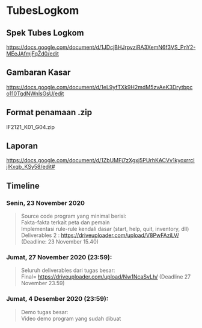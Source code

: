 # TubesLogkom

## Spek Tubes Logkom
https://docs.google.com/document/d/1JDcjBHJrpvziRA3XemN6f3VS_PnY2-MEeJAfmjFqZd0/edit

## Gambaran Kasar
https://docs.google.com/document/d/1eL9yfTXk9H2mdM5zvAeK3Drytbpco110TgdNWnlsGsU/edit

## Format penamaan .zip
IF2121_K01_G04.zip

## Laporan
https://docs.google.com/document/d/1ZbUMFj7zXgxj5PUrhKACVv1kyoxrrcljIKxqb_KSy58/edit# <br />

## Timeline
### Senin, 23 November 2020
> Source code program yang minimal berisi: <br />
> Fakta-fakta terkait peta dan pemain <br />
> Implementasi rule-rule kendali dasar (start, help, quit, inventory, dll)<br />
> Deliverables 2 : https://driveuploader.com/upload/V8PwFAziLV/ (Deadline: 23 November 15.40) <br />
### Jumat, 27 November 2020 (23:59):
> Seluruh deliverables dari tugas besar: <br />
> Final= https://driveuploader.com/upload/Nw1NcaSvLh/ (Deadline 27 November 23.59) <br />
### Jumat, 4 Desember 2020 (23:59):
> Demo tugas besar: <br />
> Video demo program yang sudah dibuat <br />
